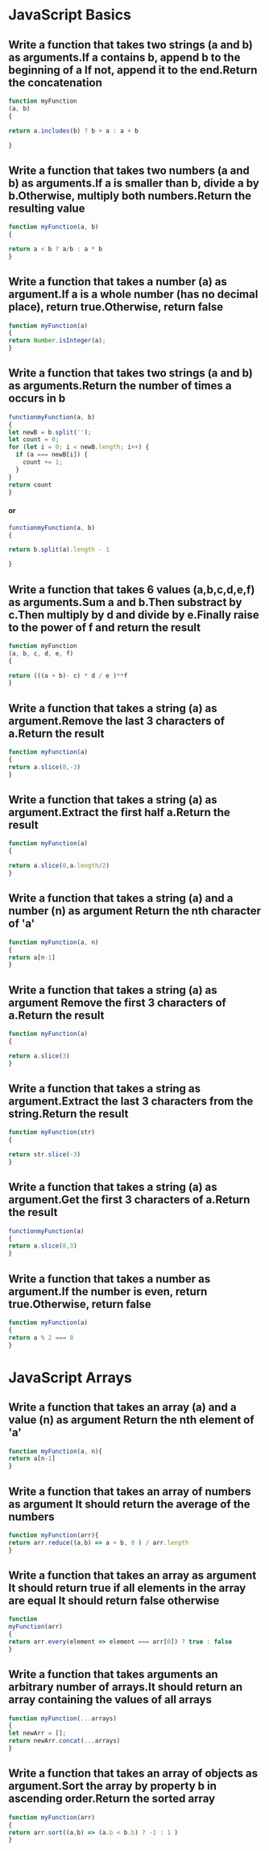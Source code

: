 
# JavaScript Basics 

## Write a function that takes two strings (a and b) as arguments.If a contains b, append b to the beginning of a If not, append it to the end.Return the concatenation



```jsx
function myFunction
(a, b)
{

return a.includes(b) ? b + a : a + b

}
```

## Write a function that takes two numbers (a and b) as arguments.If a is smaller than b, divide a by b.Otherwise, multiply both numbers.Return the resulting value

```jsx 
function myFunction(a, b)
{

return a < b ? a/b : a * b
}
```

## Write a function that takes a number (a) as argument.If a is a whole number (has no decimal place), return true.Otherwise, return false

```jsx 
function myFunction(a)
{
return Number.isInteger(a);
}
```

## Write a function that takes two strings (a and b) as arguments.Return the number of times a occurs in b

```jsx 
functionmyFunction(a, b)
{
let newB = b.split('');
let count = 0;
for (let i = 0; i < newB.length; i++) {
  if (a === newB[i]) {
    count += 1;
  }
}
return count
}
``` 
#### or 

```jsx 
functionmyFunction(a, b)
{

return b.split(a).length - 1

}
```

## Write a function that takes 6 values (a,b,c,d,e,f) as arguments.Sum a and b.Then substract by c.Then multiply by d and divide by e.Finally raise to the power of f and return the result

```jsx 
function myFunction
(a, b, c, d, e, f)
{

return (((a + b)- c) * d / e )**f
}

```

## Write a function that takes a string (a) as argument.Remove the last 3 characters of a.Return the result

```jsx 
function myFunction(a)
{
return a.slice(0,-3)
}
```

##  Write a function that takes a string (a) as argument.Extract the first half a.Return the result

```jsx 
function myFunction(a)
{

return a.slice(0,a.length/2)
}
```

##  Write a function that takes a string (a) and a number (n) as argument Return the nth character of 'a'


```jsx 
function myFunction(a, n)
{
return a[n-1]
}
```

## Write a function that takes a string (a) as argument Remove the first 3 characters of a.Return the result

```jsx
function myFunction(a)
{

return a.slice(3)
}
```

## Write a function that takes a string as argument.Extract the last 3 characters from the string.Return the result

```jsx
function myFunction(str)
{

return str.slice(-3)
}

```

## Write a function that takes a string (a) as argument.Get the first 3 characters of a.Return the result

```jsx
functionmyFunction(a)
{
return a.slice(0,3)
}
```

## Write a function that takes a number as argument.If the number is even, return true.Otherwise, return false

```jsx 
function myFunction(a)
{
return a % 2 === 0 
}
 ```

# JavaScript Arrays 


##  Write a function that takes an array (a) and a value (n) as argument Return the nth element of 'a'

```jsx 
function myFunction(a, n){
return a[n-1]
}

```

## Write a function that takes an array of numbers as argument It should return the average of the numbers

```jsx 
function myFunction(arr){
return arr.reduce((a,b) => a + b, 0 ) / arr.length 
}

```

## Write a function that takes an array as argument It should return true if all elements in the array are equal It should return false otherwise 

```jsx 
function
myFunction(arr)
{
return arr.every(element => element === arr[0]) ? true : false 
}
```

## Write a function that takes arguments an arbitrary number of arrays.It should return an array containing the values of all arrays

```jsx 
function myFunction(...arrays)
{
let newArr = [];
return newArr.concat(...arrays)
}
```

## Write a function that takes an array of objects as argument.Sort the array by property b in ascending order.Return the sorted array 

```jsx 
function myFunction(arr)
{
return arr.sort((a,b) => (a.b < b.b) ? -1 : 1 )
}
```
